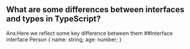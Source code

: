 ## What are some differences between interfaces and types in TypeScript?
Ans:Here we reflect some key difference between them
 ##Interface
interface Person {
  name: string;
  age: number;
}